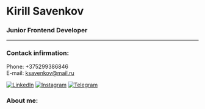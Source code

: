 # Kirill Savenkov
### Junior Frontend Developer
---
### Contack infirmation:
Phone: +375299386846<br>
E-mail: ksavenkov@mail.ru
<div id="socials">
<a href="https://www.linkedin.com/in/kirill-savenkov-45183823b" target="_blank">
    <img src="https://img.shields.io/badge/LinkedIn-blue?style=for-the-badge&logo=linkedin&logoColor=white" alt="LinkedIn"></a>
    <a href="https://www.instagram.com/savenkov_kirill/" target="_blank">
    <img src="https://img.shields.io/badge/Instagram-deeppink?style=for-the-badge&logo=Instagram&logoColor=white" alt="Instagram"></a>
    <a href="https://t.me/Kirill_Savenkou" target="_blank">
    <img src="https://img.shields.io/badge/Telegram-steelblue?style=for-the-badge&logo=telegram&logoColor=white" alt="Telegram"></a>
</div>

### About me: